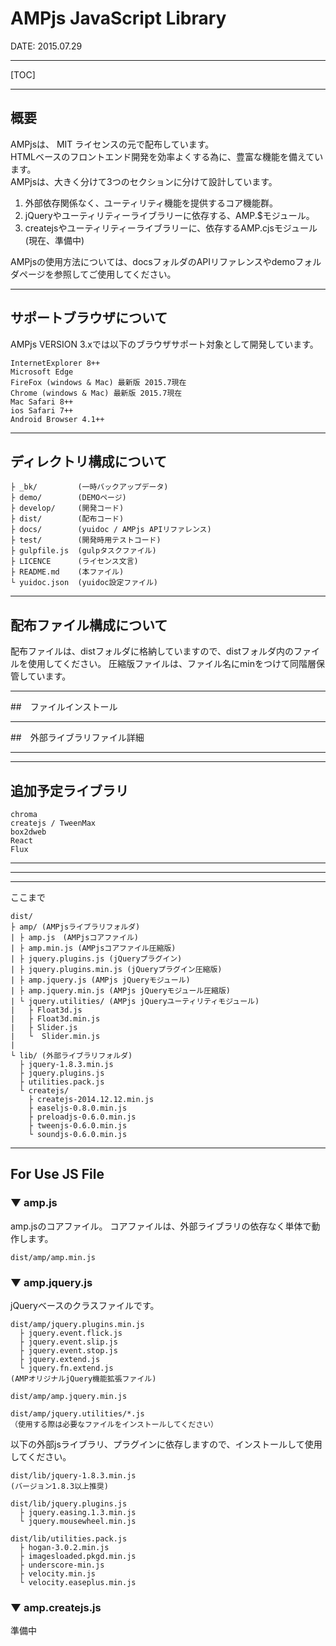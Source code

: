 # AMPjs JavaScript Library


DATE: 2015.07.29


---


[TOC]


---


## 概要
AMPjsは、 MIT ライセンスの元で配布しています。  
HTMLベースのフロントエンド開発を効率よくする為に、豊富な機能を備えています。  
AMPjsは、大きく分けて3つのセクションに分けて設計しています。
1. 外部依存関係なく、ユーティリティ機能を提供するコア機能群。
2. jQueryやユーティリティーライブラリーに依存する、AMP.$モジュール。
3. createjsやユーティリティーライブラリーに、依存するAMP.cjsモジュール (現在、準備中)

AMPjsの使用方法については、docsフォルダのAPIリファレンスやdemoフォルダページを参照してご使用してください。


---


## サポートブラウザについて
AMPjs VERSION 3.xでは以下のブラウザサポート対象として開発しています。

```
InternetExplorer 8++
Microsoft Edge
FireFox (windows & Mac) 最新版 2015.7現在
Chrome (windows & Mac) 最新版 2015.7現在
Mac Safari 8++
ios Safari 7++
Android Browser 4.1++
```


---


## ディレクトリ構成について
```
├ _bk/         (一時バックアップデータ)
├ demo/        (DEMOページ)
├ develop/     (開発コード)
├ dist/        (配布コード)
├ docs/        (yuidoc / AMPjs APIリファレンス)
├ test/        (開発時用テストコード)
├ gulpfile.js  (gulpタスクファイル)
├ LICENCE      (ライセンス文言)
├ README.md    (本ファイル)
└ yuidoc.json  (yuidoc設定ファイル)
```


---


## 配布ファイル構成について
配布ファイルは、distフォルダに格納していますので、distフォルダ内のファイルを使用してください。
圧縮版ファイルは、ファイル名にminをつけて同階層保管しています。


---


##　ファイルインストール


---


##　外部ライブラリファイル詳細


---


---

## 追加予定ライブラリ
```
chroma
createjs / TweenMax
box2dweb
React  
Flux  
```


---
---
---


ここまで

```
dist/
├ amp/ (AMPjsライブラリフォルダ)
| ├ amp.js　(AMPjsコアファイル)
| ├ amp.min.js (AMPjsコアファイル圧縮版)
| ├ jquery.plugins.js (jQueryプラグイン)
| ├ jquery.plugins.min.js (jQueryプラグイン圧縮版)
| ├ amp.jquery.js (AMPjs jQueryモジュール)
| ├ amp.jquery.min.js (AMPjs jQueryモジュール圧縮版)
| └ jquery.utilities/ (AMPjs jQueryユーティリティモジュール)
|   ├ Float3d.js
|   ├ Float3d.min.js
|   ├ Slider.js
|   └  Slider.min.js
|
└ lib/ (外部ライブラリフォルダ)
  ├ jquery-1.8.3.min.js
  ├ jquery.plugins.js
  ├ utilities.pack.js
  └ createjs/
    ├ createjs-2014.12.12.min.js
    ├ easeljs-0.8.0.min.js
    ├ preloadjs-0.6.0.min.js
    ├ tweenjs-0.6.0.min.js
    └ soundjs-0.6.0.min.js

```

---




## For Use JS File


### ▼ amp.js
amp.jsのコアファイル。
コアファイルは、外部ライブラリの依存なく単体で動作します。
```
dist/amp/amp.min.js
```


### ▼ amp.jquery.js
jQueryベースのクラスファイルです。

```
dist/amp/jquery.plugins.min.js
  ├ jquery.event.flick.js
  ├ jquery.event.slip.js
  ├ jquery.event.stop.js
  ├ jquery.extend.js
  └ jquery.fn.extend.js
(AMPオリジナルjQuery機能拡張ファイル)

dist/amp/amp.jquery.min.js

dist/amp/jquery.utilities/*.js
（使用する際は必要なファイルをインストールしてください）
```

以下の外部jsライブラリ、プラグインに依存しますので、インストールして使用してください。
```
dist/lib/jquery-1.8.3.min.js
(バージョン1.8.3以上推奨)

dist/lib/jquery.plugins.js
  ├ jquery.easing.1.3.min.js
  └ jquery.mousewheel.min.js

dist/lib/utilities.pack.js
  ├ hogan-3.0.2.min.js
  ├ imagesloaded.pkgd.min.js
  ├ underscore-min.js
  ├ velocity.min.js
  └ velocity.easeplus.min.js
```


### ▼ amp.createjs.js
準備中
